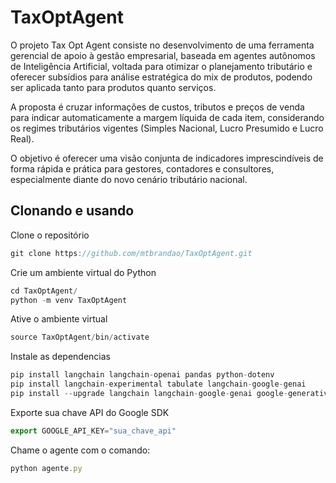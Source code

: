 # TaxOptAgent

O projeto Tax Opt Agent consiste no desenvolvimento de uma ferramenta gerencial de apoio à gestão empresarial, baseada em agentes autônomos de Inteligência Artificial, voltada para otimizar o planejamento tributário e oferecer subsídios para análise estratégica do mix de produtos, podendo ser aplicada tanto para produtos quanto serviços. 

A proposta é cruzar informações de custos, tributos e preços de venda para indicar automaticamente a margem líquida de cada item, considerando os regimes tributários vigentes (Simples Nacional, Lucro Presumido e Lucro Real).

O objetivo é oferecer uma visão conjunta de indicadores imprescindíveis de forma rápida e prática para gestores, contadores e consultores, especialmente diante do novo cenário tributário nacional.


## Clonando e usando

Clone o repositório
```javascript
git clone https://github.com/mtbrandao/TaxOptAgent.git
```

Crie um ambiente virtual do Python
```javascript
cd TaxOptAgent/
python -m venv TaxOptAgent
```

Ative o ambiente virtual
```javascript
source TaxOptAgent/bin/activate
```

Instale as dependencias
```javascript
pip install langchain langchain-openai pandas python-dotenv
pip install langchain-experimental tabulate langchain-google-genai
pip install --upgrade langchain langchain-google-genai google-generativeai
```


Exporte sua chave API do Google SDK
```javascript
export GOOGLE_API_KEY="sua_chave_api"

```

Chame o agente com o comando:
```javascript
python agente.py 
```
